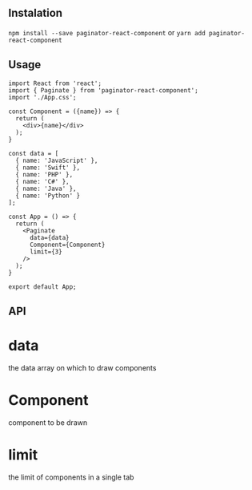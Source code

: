 ## Instalation
`npm install --save paginator-react-component` or
`yarn add paginator-react-component`


## Usage
```
import React from 'react';
import { Paginate } from 'paginator-react-component';
import './App.css';

const Component = ({name}) => {
  return (
    <div>{name}</div>
  );
}

const data = [
  { name: 'JavaScript' },
  { name: 'Swift' },
  { name: 'PHP' },
  { name: 'C#' },
  { name: 'Java' },
  { name: 'Python' }
];

const App = () => {
  return (
    <Paginate
      data={data}
      Component={Component}
      limit={3}
    />
  );
}

export default App;
```
## API
# data
the data array on which to draw components

# Component
component to be drawn

# limit
the limit of components in a single tab





